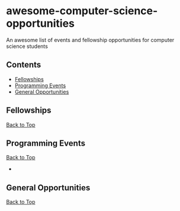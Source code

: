# awesome-computer-science-opportunities
An awesome list of events and fellowship opportunities for computer science students

## Contents

 - [Fellowships](#fellowships)
 - [Programming Events](#programming-events)
 - [General Opportunities](#general-opportunities)
 
## Fellowships

[Back to Top](#contents)

## Programming Events

[Back to Top](#contents)

* 

## General Opportunities

[Back to Top](#contents)
